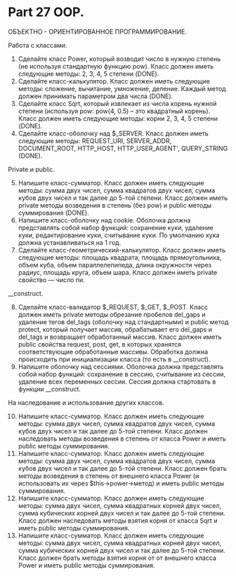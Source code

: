 ﻿# Part 27 OOP.

ОБЪЕКТНО - ОРИЕНТИРОВАННОЕ ПРОГРАММИРОВАНИЕ.

Работа с классами.

1. Сделайте класс Power, который возводит число в нужную степень (не используя стандартную функцию pow). Класс должен иметь следующие методы: 2, 3, 4, 5 степени (DONE).
2. Сделайте класс-калькулятор. Класс должен иметь следующие методы: сложение, вычитание, умножение, деление. Каждый метод должен принимать параметром два числа (DONE).
3. Сделайте класс Sqrt, который извлекает из числа корень нужной степени (используя pow: pow(4, 0.5) – это квадратный корень). Класс должен иметь следующие методы: корни 2, 3, 4, 5 степени (DONE).
4. Сделайте класс-оболочку над $_SERVER. Класс должен иметь следующие методы: REQUEST_URI, SERVER_ADDR, DOCUMENT_ROOT, HTTP_HOST, HTTP_USER_AGENT', QUERY_STRING (DONE).

Private и public.

5. Напишите класс-сумматор. Класс должен иметь следующие методы: сумма двух чисел, сумма квадратов двух чисел, сумма кубов двух чисел и так далее до 5-той степени. Класс должен иметь private методы возведения в степень (без pow) и
   public методы суммирования (DONE).
6. Напишите класс-оболочку над cookie. Оболочка должна представлять собой набор функций: сохранение куки, удаление куки, редактирование куки, считывание куки. По умолчанию кука должна устанавливаться на 1 год.
7. Сделайте класс-геометрический-калькулятор. Класс должен иметь следующие методы: площадь квадрата, площадь прямоугольника, объем куба, объем параллелепипеда, длина окружности через радиус, 
   площадь круга, объем шара. Класс должен иметь private свойство — число пи.

__construct.

8. Сделайте класс-валидатор $_REQUEST, $_GET, $_POST. Класс должен иметь private методы обрезание пробелов del_gaps и удаление тегов del_tags (оболочку над стандартными) и public метод protect, который получает массив, обрабатывает
   его del_gaps и del_tags и возвращает обработанный массив.  Класс должен иметь public свойства request, post, get, в которых хранятся соответствующие обработанные массивы. Обработка должна происходить при
   инициализации класса (то есть в __construct).
9. Напишите оболочку над сессиями. Оболочка должна представлять собой набор функций: сохранение в сессию, считывание из сессии, удаление всех переменных сессии. Сессия должна стартовать в функции __construct.

На наследование и использование других классов.

10. Напишите класс-сумматор. Класс должен иметь следующие методы: сумма двух чисел, сумма квадратов двух чисел, сумма кубов двух чисел и так далее до 5-той степени. Класс должен наследовать 
	методы возведения в степень от класса Power и иметь public методы суммирования.
11. Напишите класс-сумматор. Класс должен иметь следующие методы: сумма двух чисел, сумма квадратов двух чисел, сумма кубов двух чисел и так далее до 5-той степени. Класс должен брать методы 
	возведения в степень от внешнего класса Power (и использовать их через $this->power->метод) и иметь public методы суммирования.
12. Напишите класс-сумматор. Класс должен иметь следующие методы: сумма двух чисел, сумма квадратных корней двух чисел, сумма кубических корней двух чисел и так далее до 5-той степени. Класс 
	должен наследовать методы взятия корня от класса Sqrt и иметь public методы суммирования.
13. Напишите класс-сумматор. Класс должен иметь следующие методы: сумма двух чисел, сумма квадратных корней двух чисел, сумма кубических корней двух чисел и так далее до 5-той степени. Класс 
	должен брать методы взятия корня от от внешнего класса Power и иметь public методы суммирования.
